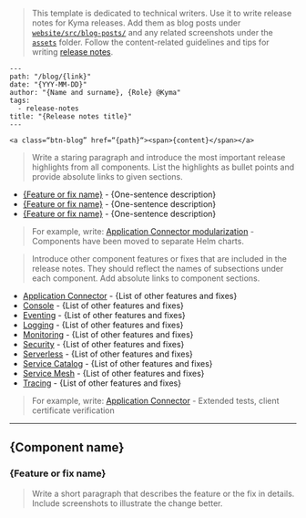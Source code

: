 > This template is dedicated to technical writers. Use it to write release notes for Kyma releases. Add them as blog posts under [`website/src/blog-posts/`](https://github.com/kyma-project/website/tree/master/src/blog-posts) and any related screenshots under the [`assets`](https://github.com/kyma-project/website/tree/master/src/blog-posts/assets) folder. Follow the content-related guidelines and tips for writing [release notes](../../release-notes.md).

<!-- Fill in the required metadata for the blog post to render properly on the "kyma-project.io" website. Remember to remove the code block. -->

```
---
path: "/blog/{link}"
date: "{YYY-MM-DD}"
author: "{Name and surname}, {Role} @Kyma"
tags:
  - release-notes
title: "{Release notes title}"
---
```

<!-- This line adds a button that allows you to download the latest release. Provide the path to the release on GitHub in place of the {path} placeholder and put "Download {version number}" in place of the {content} placeholder. Remember to remove the code block. -->

```
<a class=“btn-blog” href=“{path}“><span>{content}</span></a>
```

> Write a staring paragraph and introduce the most important release highlights from all components. List the highlights as bullet points and provide absolute links to given sections.

- [{Feature or fix name}](#section-link) - {One-sentence description}
- [{Feature or fix name}](#section-link) - {One-sentence description}
- [{Feature or fix name}](#section-link) - {One-sentence description}

> For example, write:
> [Application Connector modularization](#section-link) - Components have been moved to separate Helm charts.

> Introduce other component features or fixes that are included in the release notes. They should reflect the names of subsections under each component. Add absolute links to component sections.

- [Application Connector](#section-link) - {List of other features and fixes}
- [Console](#section-link) - {List of other features and fixes}
- [Eventing](#section-link) - {List of other features and fixes}
- [Logging](#section-link) - {List of other features and fixes}
- [Monitoring](#section-link) - {List of other features and fixes}
- [Security](#section-link) - {List of other features and fixes}
- [Serverless](#section-link) - {List of other features and fixes}
- [Service Catalog](#section-link) - {List of other features and fixes}
- [Service Mesh](#section-link) - {List of other features and fixes}
- [Tracing](#section-link) - {List of other features and fixes}

> For example, write:
> [Application Connector](https://kyma-project.io/blog/release-notes-05#application-connector) - Extended tests, client certificate verification

---

## {Component name}

### {Feature or fix name}

> Write a short paragraph that describes the feature or the fix in details. Include screenshots to illustrate the change better.
